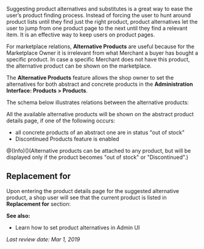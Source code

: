 Suggesting product alternatives and substitutes is a great way to ease the user’s product finding process. Instead of forcing the user to hunt around product lists until they find just the right product, product alternatives let the user to jump from one product page to the next until they find a relevant item. It is an effective way to keep users on product pages.

For marketplace relations, **Alternative Products** are useful because for the Marketplace Owner it is irrelevant from what Merchant a buyer has bought a specific product. In case a specific Merchant does not have this product, the alternative product can be shown on the marketplace.

The **Alternative Products** feature allows the shop owner to set the alternatives for both abstract and concrete products in the **Administration Interface: Products > Products**.

The schema below illustrates relations between the alternative products:

All the available alternative products will be shown on the abstract product details page, if one of the following occurs:

* all concrete products of an abstract one are in status "out of stock"
* Discontinued Products feature is enabled

@(Info)()(Alternative products can be attached to any product, but will be displayed only if the product becomes "out of stock" or "Discontinued".)

## Replacement for
Upon entering the product details page for the suggested alternative product, a shop user will see that the current product is listed in **Replacement for** section:

**See also:**

* Learn how to set product alternatives in Admin UI

_Last review date: Mar 1, 2019_ <!-- by Ahmed Sabaa, Yuliia Boiko -->